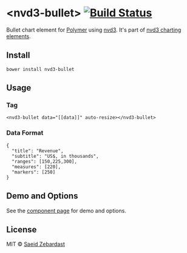 # &lt;nvd3-bullet&gt; [![Build Status](https://travis-ci.org/saeidzebardast/nvd3-bullet.svg?branch=master)](https://travis-ci.org/saeidzebardast/nvd3-bullet)

Bullet chart element for [Polymer](https://www.polymer-project.org) using [nvd3](http://nvd3.org/). It's part of [nvd3 charting elements](https://github.com/saeidzebardast/nvd3-elements).

## Install

```
bower install nvd3-bullet
```

## Usage

### Tag

```
<nvd3-bullet data="[[data]]" auto-resize></nvd3-bullet>
```

### Data Format

```
{
  "title": "Revenue",
  "subtitle": "US$, in thousands",
  "ranges": [150,225,300],
  "measures": [220],
  "markers": [250]
}

```

## Demo and Options
See the [component page](http://saeidzebardast.github.io/nvd3-bullet) for demo and options.

## License

MIT © [Saeid Zebardast](http://zebardast.com)
